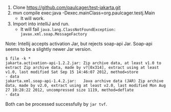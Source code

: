  1. Clone https://github.com/paulcager/test-jakarta.git
 2. mvn compile exec:java -Dexec.mainClass=org.paulcager.testj.Main
    * It will work.
 3. Import into intelliJ and run. 
    * It will fail `java.lang.ClassNotFoundException: javax.xml.soap.MessageFactory`

Note: Intellij accepts activation Jar, but rejects soap-api Jar. Soap-api seems to be a slightly newer
Jar version.

```
$ file -k *
jakarta.activation-api-1.2.2.jar: Zip archive data, at least v1.0 to extract Zip archive data, made by v?[0x314], extract using at least v1.0, last modified Sat Sep 15 14:46:07 2012, method=store
- data
jakarta.xml.soap-api-1.4.2.jar:   Java archive data (JAR) Zip archive data, made by v2.0, extract using at least v2.0, last modified Mon Aug 27 10:28:22 2012, uncompressed size 1119, method=deflate
- data
```

Both can be processed successfully by `jar tvf`.
